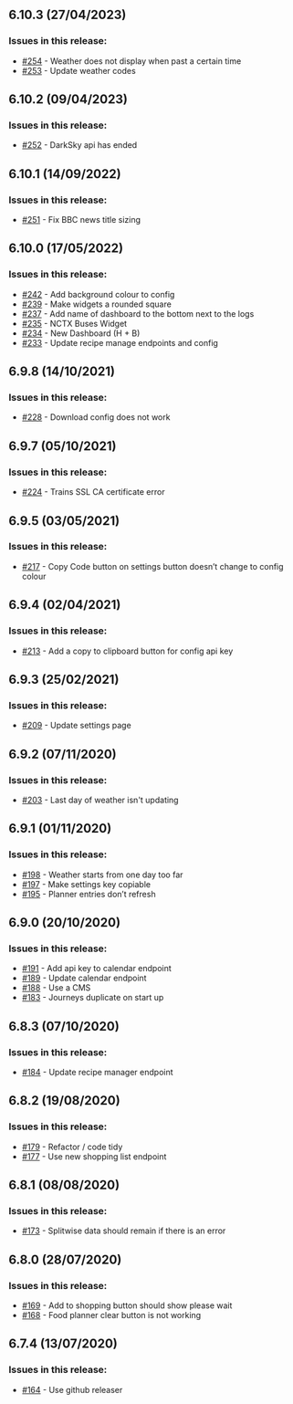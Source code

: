 ## 6.10.3 (27/04/2023) 


### Issues in this release:

* [#254](https://github.com/iamtomhewitt/home-dashboard/issues/254) - Weather does not display when past a certain time
* [#253](https://github.com/iamtomhewitt/home-dashboard/issues/253) - Update weather codes



## 6.10.2 (09/04/2023) 


### Issues in this release:

* [#252](https://github.com/iamtomhewitt/home-dashboard/issues/252) - DarkSky api has ended



## 6.10.1 (14/09/2022) 


### Issues in this release:

* [#251](https://github.com/iamtomhewitt/home-dashboard/issues/251) - Fix BBC news title sizing



## 6.10.0 (17/05/2022) 


### Issues in this release:

* [#242](https://github.com/iamtomhewitt/home-dashboard/issues/242) - Add background colour to config
* [#239](https://github.com/iamtomhewitt/home-dashboard/issues/239) - Make widgets a rounded square
* [#237](https://github.com/iamtomhewitt/home-dashboard/issues/237) - Add name of dashboard to the bottom next to the logs
* [#235](https://github.com/iamtomhewitt/home-dashboard/issues/235) - NCTX Buses Widget
* [#234](https://github.com/iamtomhewitt/home-dashboard/issues/234) - New Dashboard (H + B)
* [#233](https://github.com/iamtomhewitt/home-dashboard/issues/233) - Update recipe manage endpoints and config



## 6.9.8 (14/10/2021) 


### Issues in this release:

* [#228](https://github.com/iamtomhewitt/home-dashboard/issues/228) - Download config does not work



## 6.9.7 (05/10/2021) 


### Issues in this release:

* [#224](https://github.com/iamtomhewitt/home-dashboard/issues/224) - Trains SSL CA certificate error



## 6.9.5 (03/05/2021) 


### Issues in this release:

* [#217](https://github.com/iamtomhewitt/home-dashboard/issues/217) - Copy Code button on settings button doesn’t change to config colour



## 6.9.4 (02/04/2021) 


### Issues in this release:

* [#213](https://github.com/iamtomhewitt/home-dashboard/issues/213) - Add a copy to clipboard button for config api key



## 6.9.3 (25/02/2021) 


### Issues in this release:

* [#209](https://github.com/iamtomhewitt/home-dashboard/issues/209) - Update settings page



## 6.9.2 (07/11/2020) 


### Issues in this release:

* [#203](https://github.com/iamtomhewitt/home-dashboard/issues/203) - Last day of weather isn't updating



## 6.9.1 (01/11/2020) 


### Issues in this release:

* [#198](https://github.com/iamtomhewitt/home-dashboard/issues/198) - Weather starts from one day too far
* [#197](https://github.com/iamtomhewitt/home-dashboard/issues/197) - Make settings key copiable 
* [#195](https://github.com/iamtomhewitt/home-dashboard/issues/195) - Planner entries don’t refresh



## 6.9.0 (20/10/2020) 


### Issues in this release:

* [#191](https://github.com/iamtomhewitt/home-dashboard/issues/191) - Add api key to calendar endpoint
* [#189](https://github.com/iamtomhewitt/home-dashboard/issues/189) - Update calendar endpoint
* [#188](https://github.com/iamtomhewitt/home-dashboard/issues/188) - Use a CMS
* [#183](https://github.com/iamtomhewitt/home-dashboard/issues/183) - Journeys duplicate on start up



## 6.8.3 (07/10/2020) 


### Issues in this release:

* [#184](https://github.com/iamtomhewitt/home-dashboard/issues/184) - Update recipe manager endpoint



## 6.8.2 (19/08/2020) 


### Issues in this release:

* [#179](https://github.com/iamtomhewitt/home-dashboard/issues/179) - Refactor / code tidy
* [#177](https://github.com/iamtomhewitt/home-dashboard/issues/177) - Use new shopping list endpoint



## 6.8.1 (08/08/2020) 


### Issues in this release:

* [#173](https://github.com/iamtomhewitt/home-dashboard/issues/173) - Splitwise data should remain if there is an error



## 6.8.0 (28/07/2020) 


### Issues in this release:

* [#169](https://github.com/iamtomhewitt/home-dashboard/issues/169) - Add to shopping button should show please wait
* [#168](https://github.com/iamtomhewitt/home-dashboard/issues/168) - Food planner clear button is not working



## 6.7.4 (13/07/2020) 


### Issues in this release:

* [#164](https://github.com/iamtomhewitt/home-dashboard/issues/164) - Use github releaser
